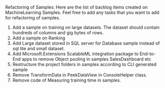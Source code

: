 Refactoring of Samples: Here are the list of backlog items created on MachineLearning Samples. Feel free to add any tasks that you want to add for refactoring of samples.

1.	Add a sample on training on large datasets. The dataset should contain hundreds of columns and gig bytes of rows.
2.	Add a sample on Ranking
3.	Add Large dataset  stored in SQL server for Database sample instead of sql lite and small dataset. 
4.	Add Microsoft.Extensions ScalableML integration package to End-to-End apps to remove Object pooling in samples SalesDashboard etc
5.	Restructure the project folders in samples according to CLI generated sample
6.	Remove TransformData in PeekDataView in ConsoleHelper class.
7.	Remove code of Measuring training time in samples.

